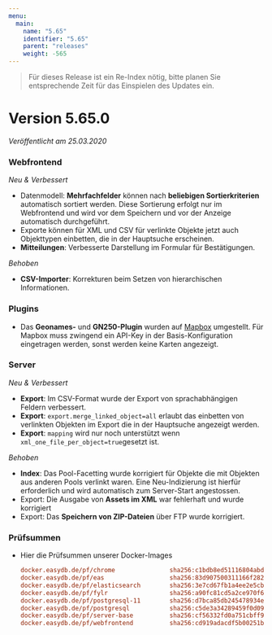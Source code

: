 ```yaml
---
menu:
  main:
    name: "5.65"
    identifier: "5.65"
    parent: "releases"
    weight: -565
---
```


> Für dieses Release ist ein Re-Index nötig, bitte planen Sie entsprechende Zeit für das Einspielen des Updates ein. 

# Version 5.65.0

*Veröffentlicht am 25.03.2020*

### Webfrontend

*Neu & Verbessert*

* Datenmodell: **Mehrfachfelder** können nach **beliebigen Sortierkriterien** automatisch sortiert werden. Diese Sortierung erfolgt nur im Webfrontend und wird vor dem Speichern und vor der Anzeige automatisch durchgeführt.
* Exporte können für XML und CSV für verlinkte Objekte jetzt auch Objekttypen einbetten, die in der Hauptsuche erscheinen.
* **Mitteilungen**: Verbesserte Darstellung im Formular für Bestätigungen.

*Behoben*

* **CSV-Importer**: Korrekturen beim Setzen von hierarchischen Informationen.

### Plugins

* Das **Geonames-** und **GN250-Plugin** wurden auf [Mapbox](https://www.mapbox.com/) umgestellt. Für Mapbox muss zwingend ein API-Key in der Basis-Konfiguration eingetragen werden, sonst werden keine Karten angezeigt.

### Server

*Neu & Verbessert*

* **Export**: Im CSV-Format wurde der Export von sprachabhängigen Feldern verbessert.
* **Export**: `export.merge_linked_object=all`  erlaubt das einbetten von verlinkten Objekten im Export die in der Hauptsuche angezeigt werden. 
* **Export**: `mapping` wird nur noch unterstützt wenn `xml_one_file_per_object=true`gesetzt ist.

*Behoben*

* **Index**: Das Pool-Facetting wurde korrigiert für Objekte die mit Objekten aus anderen Pools verlinkt waren. Eine Neu-Indizierung ist hierfür erforderlich und wird automatisch zum Server-Start angestossen.
* Export: Die Ausgabe von **Assets im XML** war fehlerhaft und wurde korrigiert
* Export: Das **Speichern von ZIP-Dateien** über FTP wurde korrigiert.

### Prüfsummen

* Hier die Prüfsummen unserer Docker-Images

  ```ini
  docker.easydb.de/pf/chrome               sha256:c1bdb8ed51116804abd49cc25d9bc13be5bbfe43d4f8c834c7d45c9ab0b673b2
  docker.easydb.de/pf/eas                  sha256:83d907500311166f28201c29d2663900f5c5fb61fbba66f6ddb64ba77e2eefff
  docker.easydb.de/pf/elasticsearch        sha256:3e7cd67fb1a4ee2e5cb2e78d79ee38661a98e99bb824413f2bbaa4238af6c60e
  docker.easydb.de/pf/fylr                 sha256:a90fc81cd5a2ce970f6a4fe13e674ded87b22cea3703201db6bdc0f42b95a81d
  docker.easydb.de/pf/postgresql-11        sha256:d7bca85db245478934ef3f8ccaaf3c13fcd6e7ff26728e344f70b0370c9d051b
  docker.easydb.de/pf/postgresql           sha256:c5de3a34289459f0d098bc64e36cb3308eaebbccab563ff5efb0667b8b539c0f
  docker.easydb.de/pf/server-base          sha256:cf56332fd0a751cbff93291b37cb4ffa5aa529e681c528acd459ef095a1d4185
  docker.easydb.de/pf/webfrontend          sha256:cd919adacdf5b00251badc09b773107e21afb6543d294936fccbf99dc124e507
  ```

